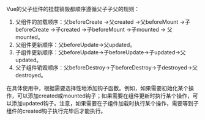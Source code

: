 Vue的父子组件的挂载销毁都顺序遵循父子子父的规则：

1. 父组件的加载顺序：父beforeCreate ->父created ->父beforeMount ->子beforeCreate ->子created ->子beforeMount ->子mounted -> 父mounted。
2. 父组件更新顺序：父beforeUpdate->父updated。
3. 子组件更新顺序：父beforeUpdate->子beforeUpdate->子updated->父updated。
4. 父子组件销毁顺序：父beforeDestroy->子beforeDestroy->子destroyed->父destroyed。

在具体使用中，根据需要选择性地添加钩子函数。例如，如果需要初始化某个操作，可以添加created或mounted钩子；如果需要在组件更新时执行某个操作，可以添加updated钩子。注意，如果需要在子组件加载时执行某个操作，需要等到子组件的created钩子执行完毕后才能执行。
